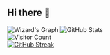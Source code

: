 ## Hi there 👋
![Wizard's Graph](https://github-readme-activity-graph.vercel.app/graph?username=PS-Wizard&theme=react-dark)
![GitHub Stats](https://github-readme-stats.vercel.app/api?username=PS-Wizard&show_icons=true&theme=radical)<br/>
![Visitor Count](https://komarev.com/ghpvc/?username=PS-Wizard&color=blue)<br/>
[![GitHub Streak](https://streak-stats.demolab.com/?user=denvercoder1&currStreakNum=2FD3EB&fire=pink&sideLabels=F00&date_format=[Y.]n.j&background=0d1117)](https://git.io/streak-stats)


<!--
Here are some ideas to get you started:

- 🔭 I’m currently working on ...
- 🌱 I’m currently learning ...
- 👯 I’m looking to collaborate on ...
- 🤔 I’m looking for help with ...
- 💬 Ask me about ...
- 📫 How to reach me: ...
- 😄 Pronouns: ...
- ⚡ Fun fact: ...
-->
